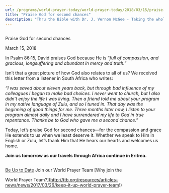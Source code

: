 ```yaml
---
url: /programs/world-prayer-today/world-prayer-today/2018/03/15/praise-god-for-second-chances
title: "Praise God for second chances"
description: "Thru the Bible with Dr. J. Vernon McGee - Taking the whole Word to the whole world"
---
```







## 
 Praise God for second chances


March 15, 2018




In Psalm 86:15, David praises God because He is “*full of compassion, and gracious, longsuffering and abundant in mercy and truth.*”


Isn’t that a great picture of how God also relates to all of us? We received this letter from a listener in South Africa who writes:


*“I was saved about eleven years back, but through bad influence of my colleagues I began to make bad choices. I never went to church, but I also didn’t enjoy the life I was living. Then a friend told me about your program in my native language of Zulu, and so I tuned in. That day was the beginning of good things for me. Three months later now, I listen to your program almost daily and I have surrendered my life to God in true repentance. Thanks be to God who gave me a second chance.”*


Today, let’s praise God for second chances—for the compassion and grace He extends to us when we least deserve it. Whether we speak to Him in English or Zulu, let’s thank Him that He hears our hearts and welcomes us home.


**Join us tomorrow as our travels through Africa continue in Eritrea.**







## 




[Be Up to Date](http://feeds.feedburner.com/WorldPrayerToday "World Prayer Today RSS Feed")
Join our World Prayer Team
[Why join the  

World Prayer Team?](http://ttb.org/resources/articles-news/news/2017/03/26/keep-it-up-world-prayer-team!)




